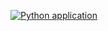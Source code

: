 [![Python application](https://github.com/vukobrat/ui-api-test/actions/workflows/python-app.yml/badge.svg)](https://github.com/vukobrat/ui-api-test/actions/workflows/python-app.yml)